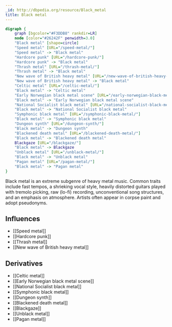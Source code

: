 ```yaml
---
_id: http://dbpedia.org/resource/Black_metal
title: Black metal
---
```


```dot
digraph {
	graph [bgcolor="#F3DDB8" rankdir=LR]
	node [color="#26242F" penwidth=3.0]
	"Black metal" [shape=circle]
	"Speed metal" [URL="/speed-metal/"]
	"Speed metal" -> "Black metal"
	"Hardcore punk" [URL="/hardcore-punk/"]
	"Hardcore punk" -> "Black metal"
	"Thrash metal" [URL="/thrash-metal/"]
	"Thrash metal" -> "Black metal"
	"New wave of British heavy metal" [URL="/new-wave-of-british-heavy-metal/"]
	"New wave of British heavy metal" -> "Black metal"
	"Celtic metal" [URL="/celtic-metal/"]
	"Black metal" -> "Celtic metal"
	"Early Norwegian black metal scene" [URL="/early-norwegian-black-metal-scene/"]
	"Black metal" -> "Early Norwegian black metal scene"
	"National Socialist black metal" [URL="/national-socialist-black-metal/"]
	"Black metal" -> "National Socialist black metal"
	"Symphonic black metal" [URL="/symphonic-black-metal/"]
	"Black metal" -> "Symphonic black metal"
	"Dungeon synth" [URL="/dungeon-synth/"]
	"Black metal" -> "Dungeon synth"
	"Blackened death metal" [URL="/blackened-death-metal/"]
	"Black metal" -> "Blackened death metal"
	Blackgaze [URL="/blackgaze/"]
	"Black metal" -> Blackgaze
	"Unblack metal" [URL="/unblack-metal/"]
	"Black metal" -> "Unblack metal"
	"Pagan metal" [URL="/pagan-metal/"]
	"Black metal" -> "Pagan metal"
}
```

Black metal is an extreme subgenre of heavy metal music. Common traits include fast tempos, a shrieking vocal style, heavily distorted guitars played with tremolo picking, raw (lo-fi) recording, unconventional song structures, and an emphasis on atmosphere. Artists often appear in corpse paint and adopt pseudonyms.

## Influences

- [[Speed metal]]
- [[Hardcore punk]]
- [[Thrash metal]]
- [[New wave of British heavy metal]]

## Derivatives

- [[Celtic metal]]
- [[Early Norwegian black metal scene]]
- [[National Socialist black metal]]
- [[Symphonic black metal]]
- [[Dungeon synth]]
- [[Blackened death metal]]
- [[Blackgaze]]
- [[Unblack metal]]
- [[Pagan metal]]
